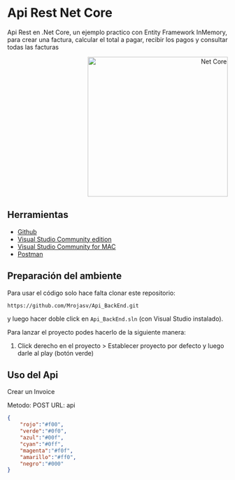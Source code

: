 
# Api Rest Net Core

<p align="left">Api Rest en .Net Core, un ejemplo practico con Entity Framework InMemory, para crear una factura, calcular el total a pagar, recibir los pagos y consultar todas las facturas</p>
<p align="right">
  <a href="https://dotnet.microsoft.com/" target="blank"><img src="https://upload.wikimedia.org/wikipedia/commons/thumb/e/ee/.NET_Core_Logo.svg/490px-.NET_Core_Logo.svg.png" width="320" alt="Net Core" /></a>
</p>

## Herramientas
- [Github](https://github.com/)
- [Visual Studio Community edition](https://www.visualstudio.com/vs/community/)
- [Visual Studio Community for MAC](https://visualstudio.microsoft.com/es/vs/mac/)
- [Postman](https://www.getpostman.com/)

## Preparación del ambiente

Para usar el código solo hace falta clonar este repositorio:

    https://github.com/Mrojasv/Api_BackEnd.git

y luego hacer doble click en `Api_BackEnd.sln` (con Visual Studio instalado).

Para lanzar el proyecto podes hacerlo de la siguiente manera:

1. Click derecho en el proyecto > Establecer proyecto por defecto y luego darle al play (botón verde)

## Uso del Api

Crear un Invoice

Metodo: POST
URL: api

```Json
{
    "rojo":"#f00",
    "verde":"#0f0",
    "azul":"#00f",
    "cyan":"#0ff",
    "magenta":"#f0f",
    "amarillo":"#ff0",
    "negro":"#000"
}
```
